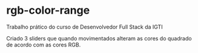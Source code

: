 # rgb-color-range
Trabalho prático do curso de Desenvolvedor Full Stack da IGTI

Criado 3 sliders que quando movimentados alteram as cores do quadrado de acordo com as cores RGB.